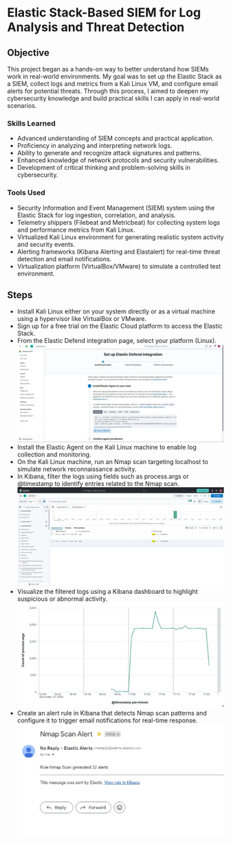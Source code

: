 # Elastic Stack-Based SIEM for Log Analysis and Threat Detection

## Objective

This project began as a hands-on way to better understand how SIEMs work in real-world environments. My goal was to set up the Elastic Stack as a SIEM, collect logs and metrics from a Kali Linux VM, and configure email alerts for potential threats. Through this process, I aimed to deepen my cybersecurity knowledge and build practical skills I can apply in real-world scenarios.

### Skills Learned

- Advanced understanding of SIEM concepts and practical application.
- Proficiency in analyzing and interpreting network logs.
- Ability to generate and recognize attack signatures and patterns.
- Enhanced knowledge of network protocols and security vulnerabilities.
- Development of critical thinking and problem-solving skills in cybersecurity.

### Tools Used

- Security Information and Event Management (SIEM) system using the Elastic Stack for log ingestion, correlation, and analysis.
- Telemetry shippers (Filebeat and Metricbeat) for collecting system logs and performance metrics from Kali Linux.
- Virtualized Kali Linux environment for generating realistic system activity and security events.
- Alerting frameworks (Kibana Alerting and Elastalert) for real-time threat detection and email notifications.
- Virtualization platform (VirtualBox/VMware) to simulate a controlled test environment.

## Steps
- Install Kali Linux either on your system directly or as a virtual machine using a hypervisor like VirtualBox or VMware.
- Sign up for a free trial on the Elastic Cloud platform to access the Elastic Stack.
- From the Elastic Defend integration page, select your platform (Linux).
![Elastic Defend Integration Page](Img/Integration.png)
- Install the Elastic Agent on the Kali Linux machine to enable log collection and monitoring.
- On the Kali Linux machine, run an Nmap scan targeting localhost to simulate network reconnaissance activity.
- In Kibana, filter the logs using fields such as process.args or @timestamp to identify entries related to the Nmap scan.
![Nmap Scan Log](Img/nmap_scan.png)
- Visualize the filtered logs using a Kibana dashboard to highlight suspicious or abnormal activity.
![Kibana Visualization](Img/visualization.png)
- Create an alert rule in Kibana that detects Nmap scan patterns and configure it to trigger email notifications for real-time response.
![Nmap Alert Configuration](Img/alert.png)
